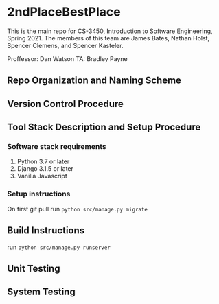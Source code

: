 # 2ndPlaceBestPlace

This is the main repo for CS-3450, Introduction to Software Engineering, Spring 2021.
The members of this team are James Bates, Nathan Holst, Spencer Clemens, and Spencer Kasteler.


Proffessor: Dan Watson
TA: Bradley Payne

## Repo Organization and Naming Scheme

## Version Control Procedure

## Tool Stack Description and Setup Procedure
### Software stack requirements
1. Python 3.7 or later
2. Django 3.1.5 or later
3. Vanilla Javascript

### Setup instructions
On first git pull run ```python src/manage.py migrate```
## Build Instructions
run ```python src/manage.py runserver```
## Unit Testing

## System Testing

